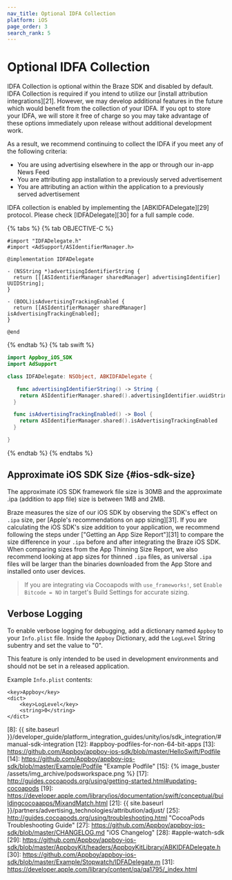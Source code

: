 ```yaml
---
nav_title: Optional IDFA Collection
platform: iOS
page_order: 3
search_rank: 5
---
```


# Optional IDFA Collection

IDFA Collection is optional within the Braze SDK and disabled by default. IDFA Collection is required if you intend to utilize our [install attribution integrations][21]. However, we may develop additional features in the future which would benefit from the collection of your IDFA. If you opt to store your IDFA, we will store it free of charge so you may take advantage of these options immediately upon release without additional development work.

As a result, we recommend continuing to collect the IDFA if you meet any of the following criteria:

- You are using advertising elsewhere in the app or through our in-app News Feed
- You are attributing app installation to a previously served advertisement
- You are attributing an action within the application to a previously served advertisement

IDFA collection is enabled by implementing the [ABKIDFADelegate][29] protocol. Please check [IDFADelegate][30] for a full sample code.

{% tabs %}
{% tab OBJECTIVE-C %}

```objc
#import "IDFADelegate.h"
#import <AdSupport/ASIdentifierManager.h>

@implementation IDFADelegate

- (NSString *)advertisingIdentifierString {
  return [[[ASIdentifierManager sharedManager] advertisingIdentifier] UUIDString];
}

- (BOOL)isAdvertisingTrackingEnabled {
  return [[ASIdentifierManager sharedManager] isAdvertisingTrackingEnabled];
}

@end
```

{% endtab %}
{% tab swift %}

```swift
import Appboy_iOS_SDK
import AdSupport

class IDFADelegate: NSObject, ABKIDFADelegate {

   func advertisingIdentifierString() -> String {
    return ASIdentifierManager.shared().advertisingIdentifier.uuidString
  }

  func isAdvertisingTrackingEnabled() -> Bool {
    return ASIdentifierManager.shared().isAdvertisingTrackingEnabled
  }

}
```
{% endtab %}
{% endtabs %}

## Approximate iOS SDK Size {#ios-sdk-size}

The approximate iOS SDK framework file size is 30MB and the approximate .ipa (addition to app file) size is between 1MB and 2MB.

Braze measures the size of our iOS SDK by observing the SDK's effect on `.ipa` size, per [Apple's recommendations on app sizing][31]. If you are calculating the iOS SDK's size addition to your application, we recommend following the steps under ["Getting an App Size Report"][31] to compare the size difference in your `.ipa` before and after integrating the Braze iOS SDK. When comparing sizes from the App Thinning Size Report, we also recommend looking at app sizes for thinned `.ipa` files, as universal `.ipa` files will be larger than the binaries downloaded from the App Store and installed onto user devices.

> If you are integrating via Cocoapods with `use_frameworks!`, set `Enable Bitcode = NO` in target's Build Settings for accurate sizing.

## Verbose Logging

To enable verbose logging for debugging, add a dictionary named `Appboy` to your `Info.plist` file. Inside the `Appboy` Dictionary, add the `LogLevel` String subentry and set the value to "0".

This feature is only intended to be used in development environments and should not be set in a released application.

Example `Info.plist` contents:

```
<key>Appboy</key>
<dict>
	<key>LogLevel</key>
	<string>0</string>
</dict>
```

[1]: http://cocoapods.org/
[2]: https://www.ruby-lang.org/en/installation/
[3]: http://guides.cocoapods.org/using/getting-started.html "CocoaPods Installation Directions"
[4]: http://guides.cocoapods.org/syntax/podfile.html
[5]: https://github.com/Appboy/appboy-ios-sdk/blob/master/AppboyKit/headers/AppboyKitLibrary/Appboy.h#L32
[6]: https://dashboard-01.braze.com/app_settings/app_settings/ "App Settings"
[7]: https://github.com/Appboy/appboy-ios-sdk/blob/master/Example/Stopwatch/AppDelegate.m
[8]: {{ site.baseurl }}/developer_guide/platform_integration_guides/unity/ios/sdk_integration/#manual-sdk-integration
[12]: #appboy-podfiles-for-non-64-bit-apps
[13]: https://github.com/Appboy/appboy-ios-sdk/blob/master/HelloSwift/Podfile
[14]: https://github.com/Appboy/appboy-ios-sdk/blob/master/Example/Podfile "Example Podfile"
[15]: {% image_buster /assets/img_archive/podsworkspace.png %}
[17]: http://guides.cocoapods.org/using/getting-started.html#updating-cocoapods
[19]: https://developer.apple.com/library/ios/documentation/swift/conceptual/buildingcocoaapps/MixandMatch.html
[21]: {{ site.baseurl }}/partners/advertising_technologies/attribution/adjust/
[25]: http://guides.cocoapods.org/using/troubleshooting.html "CocoaPods Troubleshooting Guide"
[27]: https://github.com/Appboy/appboy-ios-sdk/blob/master/CHANGELOG.md "iOS Changelog"
[28]: #apple-watch-sdk
[29]: https://github.com/Appboy/appboy-ios-sdk/blob/master/AppboyKit/headers/AppboyKitLibrary/ABKIDFADelegate.h
[30]: https://github.com/Appboy/appboy-ios-sdk/blob/master/Example/Stopwatch/IDFADelegate.m
[31]: https://developer.apple.com/library/content/qa/qa1795/_index.html
